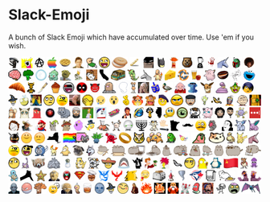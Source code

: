 # Slack-Emoji
A bunch of Slack Emoji which have accumulated over time. Use 'em if you wish.
<div height="220">
  <img src='emoji/alien.png' height='22' />
  <img src='emoji/allthethings.png' height='22' />
  <img src='emoji/anarchy.png' height='22' />
  <img src='emoji/Apple-Logo-rainbow.png' height='22' />
  <img src='emoji/apple-pie.png' height='22' />
  <img src='emoji/arthurdent.png' height='22' />
  <img src='emoji/aw_yeah.gif' height='22' />
  <img src='emoji/awesome-face.png' height='22' />
  <img src='emoji/bagel.png' height='22' />
  <img src='emoji/baguette.png' height='22' />
  <img src='emoji/batman-approves.png' height='22' />
  <img src='emoji/batman2.png' height='22' />
  <img src='emoji/beaker.png' height='22' />
  <img src='emoji/beaver.gif' height='22' />
  <img src='emoji/blender.png' height='22' />
  <img src='emoji/bloodhand.png' height='22' />
  <img src='emoji/blue-unicorn.png' height='22' />
  <img src='emoji/Boba-Fett-icon.png' height='22' />
  <img src='emoji/bobross.gif' height='22' />
  <img src='emoji/brain.gif' height='22' />
  <img src='emoji/broccoli.png' height='22' />
  <img src='emoji/bubble.png' height='22' />
  <img src='emoji/bulbasaur.png' height='22' />
  <img src='emoji/bunsen-honeydew.png' height='22' />
  <img src='emoji/burninated-peasant.png' height='22' />
  <img src='emoji/busy-bee.gif' height='22' />
  <img src='emoji/CA.png' height='22' />
  <img src='emoji/cardboard-truck.png' height='22' />
  <img src='emoji/caterpie.png' height='22' />
  <img src='emoji/charlie.png' height='22' />
  <img src='emoji/charmander.png' height='22' />
  <img src='emoji/cheese.png' height='22' />
  <img src='emoji/chef_logo.png' height='22' />
  <img src='emoji/cider.png' height='22' />
  <img src='emoji/clefairy.png' height='22' />
  <img src='emoji/coffee-bean.png' height='22' />
  <img src='emoji/coily.png' height='22' />
  <img src='emoji/cookie.png' height='22' />
  <img src='emoji/croissant.png' height='22' />
  <img src='emoji/crow.png' height='22' />
  <img src='emoji/crysknife.png' height='22' />
  <img src='emoji/cupcake.png' height='22' />
  <img src='emoji/cylon.gif' height='22' />
  <img src='emoji/deadpool.jpg' height='22' />
  <img src='emoji/demon.png' height='22' />
  <img src='emoji/diglett.png' height='22' />
  <img src='emoji/dignity.jpg' height='22' />
  <img src='emoji/doduo.png' height='22' />
  <img src='emoji/doublefacepalm-picard.jpg' height='22' />
  <img src='emoji/dreidel.jpg' height='22' />
  <img src='emoji/duck.png' height='22' />
  <img src='emoji/dungeon-master.png' height='22' />
  <img src='emoji/eagle.png' height='22' />
  <img src='emoji/eevee.png' height='22' />
  <img src='emoji/ekans.png' height='22' />
  <img src='emoji/elf.png' height='22' />
  <img src='emoji/emo.gif' height='22' />
  <img src='emoji/emoticon_wizard.gif' height='22' />
  <img src='emoji/evildeathbee.png' height='22' />
  <img src='emoji/excellent-mrburns.gif' height='22' />
  <img src='emoji/eye-roll.png' height='22' />
  <img src='emoji/eyepatch.png' height='22' />
  <img src='emoji/facepalm-picard.jpg' height='22' />
  <img src='emoji/facepalm.png' height='22' />
  <img src='emoji/fb-sad.gif' height='22' />
  <img src='emoji/fb-wow.gif' height='22' />
  <img src='emoji/fingerscrossed.gif' height='22' />
  <img src='emoji/flaming-shitnado.png' height='22' />
  <img src='emoji/fozzie.png' height='22' />
  <img src='emoji/frenchman.png' height='22' />
  <img src='emoji/frustrated.png' height='22' />
  <img src='emoji/georgerrmartin.png' height='22' />
  <img src='emoji/gir_dance.gif' height='22' />
  <img src='emoji/gold-fish.png' height='22' />
  <img src='emoji/gonzo.png' height='22' />
  <img src='emoji/good-grief.png' height='22' />
  <img src='emoji/grand-galactic-inquisitor.jpg' height='22' />
  <img src='emoji/growlithe.png' height='22' />
  <img src='emoji/grumpycat.png' height='22' />
  <img src='emoji/gumbo.png' height='22' />
  <img src='emoji/hal_9000.png' height='22' />
  <img src='emoji/hippo.png' height='22' />
  <img src='emoji/hodor.png' height='22' />
  <img src='emoji/homer-disappear.gif' height='22' />
  <img src='emoji/homestar.gif' height='22' />
  <img src='emoji/hoverboard.gif' height='22' />
  <img src='emoji/huey.png' height='22' />
  <img src='emoji/ie.png' height='22' />
  <img src='emoji/ignore_me.png' height='22' />
  <img src='emoji/il.png' height='22' />
  <img src='emoji/impatient.gif' height='22' />
  <img src='emoji/inquisitor_eye.png' height='22' />
  <img src='emoji/jeeves.png' height='22' />
  <img src='emoji/jigglypuff.png' height='22' />
  <img src='emoji/jon_snow.png' height='22' />
  <img src='emoji/khaldrogo.png' height='22' />
  <img src='emoji/koffing.png' height='22' />
  <img src='emoji/lastpass.png' height='22' />
  <img src='emoji/le-sigh.png' height='22' />
  <img src='emoji/lebowski-cowboy.png' height='22' />
  <img src='emoji/lgtm-mario.png' height='22' />
  <img src='emoji/llama-carl.png' height='22' />
  <img src='emoji/llama-paul.png' height='22' />
  <img src='emoji/lumpy-space-princess.png' height='22' />
  <img src='emoji/magician.png' height='22' />
  <img src='emoji/magikarp.png' height='22' />
  <img src='emoji/mankey.png' height='22' />
  <img src='emoji/marvin.png' height='22' />
  <img src='emoji/menorah.jpg' height='22' />
  <img src='emoji/meowth.png' height='22' />
  <img src='emoji/mic-drop.png' height='22' />
  <img src='emoji/MN.png' height='22' />
  <img src='emoji/moustache.png' height='22' />
  <img src='emoji/movember.gif' height='22' />
  <img src='emoji/neko-ball.gif' height='22' />
  <img src='emoji/nic-cage.png' height='22' />
  <img src='emoji/nidoran-female.png' height='22' />
  <img src='emoji/nidoran-male.png' height='22' />
  <img src='emoji/ninja.png' height='22' />
  <img src='emoji/nod.gif' height='22' />
  <img src='emoji/nope.gif' height='22' />
  <img src='emoji/ny.png' height='22' />
  <img src='emoji/nyan-cat.gif' height='22' />
  <img src='emoji/oddish.png' height='22' />
  <img src='emoji/oh-yeah-koolaid.png' height='22' />
  <img src='emoji/one-ring.png' height='22' />
  <img src='emoji/owl.gif' height='22' />
  <img src='emoji/paras.png' height='22' />
  <img src='emoji/parrot.gif' height='22' />
  <img src='emoji/party.jpg' height='22' />
  <img src='emoji/party_parrot.gif' height='22' />
  <img src='emoji/peaches.png' height='22' />
  <img src='emoji/pidgey.png' height='22' />
  <img src='emoji/pikachu.png' height='22' />
  <img src='emoji/pink-unicorn.png' height='22' />
  <img src='emoji/pirate-smiley.jpg' height='22' />
  <img src='emoji/pirate.png' height='22' />
  <img src='emoji/poliwag.png' height='22' />
  <img src='emoji/ponyta.png' height='22' />
  <img src='emoji/psyduck.png' height='22' />
  <img src='emoji/pug.png' height='22' />
  <img src='emoji/pun-dog.png' height='22' />
  <img src='emoji/pusheen-baking.png' height='22' />
  <img src='emoji/pusheen-box.png' height='22' />
  <img src='emoji/pusheen-coding.png' height='22' />
  <img src='emoji/pusheen-dj.png' height='22' />
  <img src='emoji/pusheen-fancy.png' height='22' />
  <img src='emoji/pusheen-happymeal.png' height='22' />
  <img src='emoji/pusheen-ramen.png' height='22' />
  <img src='emoji/pusheen-scooter.png' height='22' />
  <img src='emoji/pusheen-standing.png' height='22' />
  <img src='emoji/pusheen-sunglasses.png' height='22' />
  <img src='emoji/pusheen-writing.png' height='22' />
  <img src='emoji/raised-eyebrow.png' height='22' />
  <img src='emoji/rattata.png' height='22' />
  <img src='emoji/red-panda.png' height='22' />
  <img src='emoji/rhyhorn.png' height='22' />
  <img src='emoji/salt.png' height='22' />
  <img src='emoji/sandshrew.png' height='22' />
  <img src='emoji/sapphire.png' height='22' />
  <img src='emoji/senor.png' height='22' />
  <img src='emoji/shark.jpg' height='22' />
  <img src='emoji/shrug.jpg' height='22' />
  <img src='emoji/shut-up-and-take-my-money.png' height='22' />
  <img src='emoji/sideshowbob.png' height='22' />
  <img src='emoji/silver-fish.png' height='22' />
  <img src='emoji/skeptical.png' height='22' />
  <img src='emoji/slippery-stairs.png' height='22' />
  <img src='emoji/snorlax.png' height='22' />
  <img src='emoji/soviet-flag.png' height='22' />
  <img src='emoji/spearow.png' height='22' />
  <img src='emoji/squid-icon.png' height='22' />
  <img src='emoji/squirtle.png' height='22' />
  <img src='emoji/stab.png' height='22' />
  <img src='emoji/staryu.png' height='22' />
  <img src='emoji/statler.png' height='22' />
  <img src='emoji/strongbad.png' height='22' />
  <img src='emoji/superman.png' height='22' />
  <img src='emoji/swedishchef.png' height='22' />
  <img src='emoji/team-mystic.png' height='22' />
  <img src='emoji/team-valor.png' height='22' />
  <img src='emoji/thecheat.png' height='22' />
  <img src='emoji/this-guy.png' height='22' />
  <img src='emoji/toaster.png' height='22' />
  <img src='emoji/tomservo.png' height='22' />
  <img src='emoji/tornado.jpg' height='22' />
  <img src='emoji/toronto-bluejays.png' height='22' />
  <img src='emoji/towel.png' height='22' />
  <img src='emoji/tubbs.png' height='22' />
  <img src='emoji/two-headed-monster-left.png' height='22' />
  <img src='emoji/two-headed-monster-right.png' height='22' />
  <img src='emoji/voldemort.png' height='22' />
  <img src='emoji/voltorb.png' height='22' />
  <img src='emoji/vulpix.png' height='22' />
  <img src='emoji/waiting.gif' height='22' />
  <img src='emoji/waldorf.png' height='22' />
  <img src='emoji/weedle.png' height='22' />
  <img src='emoji/whiskey.png' height='22' />
  <img src='emoji/whitewalker.png' height='22' />
  <img src='emoji/wizard.gif' height='22' />
  <img src='emoji/yay.png' height='22' />
  <img src='emoji/zaphod.png' height='22' />
  <img src='emoji/zelda-fire.gif' height='22' />
  <img src='emoji/zelda-moblin.png' height='22' />
  <img src='emoji/zelda-oldman.png' height='22' />
  <img src='emoji/zoidberg.png' height='22' />
  <img src='emoji/zoidberg2.png' height='22' />
  <img src='emoji/zoltar.png' height='22' />
  <img src='emoji/zombie.gif' height='22' />
  <img src='emoji/zombie.png' height='22' />
  <img src='emoji/zubat.png' height='22' />
</div>